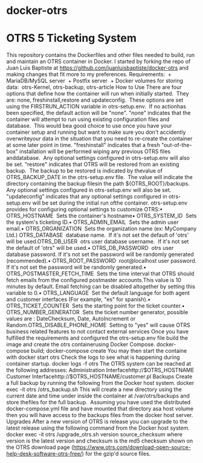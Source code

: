 # docker-otrs
# OTRS 5 Ticketing System
This repository contains the Dockerfiles and other files needed to build, run and maintain an OTRS container in Docker.  I started by forking the repo of Juan Luis Baptiste at https://github.com/juanluisbaptiste/docker-otrs and making changes that fit more to my preferences.
Requirements:  + MariaDB/MySQL server  + Postfix server  + Docker volumes for storing data:  otrs-Kernel, otrs-backup, otrs-article
How to Use
There are four options that define how the container will run when initially started.  They are: none, freshinstall,restore and updateconfig.  These options are set using the FIRSTRUN_ACTION variable in otrs-setup.env.  If no actionhas been specified, the default action will be "none".
"none" indicates that the container will attempt to run using existing configuration files and database.  This would bea good choice to use once you have your container setup and running but want to make sure you don't accidently overwriteyour data in the situation that you need to re-create the container at some later point in time.
"freshinstall" indicates that a fresh "out-of-the-box" installation will be performed wiping any previous OTRS files anddatabase.  Any optional settings configured in otrs-setup.env will also be set.
"restore" indicates that OTRS will be restored from an existing backup.  The backup to be restored is indicated by thevalue of OTRS_BACKUP_DATE in the otrs-setup.env file.  The value will indicate the directory containing the backup filesin the path ${OTRS_ROOT}/backups.  Any optional settings configured in otrs-setup.env will also be set.
"updateconfig" indicates that any optional settings configured in otrs-setup.env will be set during the initial run ofthe container.
otrs-setup.env provides for configuring optional settings to customize OTRS:• OTRS_HOSTNAME  Sets the container's hostname• OTRS_SYSTEM_ID  Sets the system's ticketing ID.• OTRS_ADMIN_EMAIL  Sets the admin user email.• OTRS_ORGANIZATION  Sets the organization name (ex: MyCompany Ltd.) OTRS_DATABASE  database name.  If it's not set the default of 'otrs' will be used.OTRS_DB_USER  otrs user database username.  If it's not set the default of 'otrs" will be used.• OTRS_DB_PASSWORD  otrs user database password. If it's not set the password will be randomly generated (recommended).• OTRS_ROOT_PASSWORD  root@localhost user password. If it's not set the password will be randomly generated.• OTRS_POSTMASTER_FETCH_TIME  Sets the time interval that OTRS should fetch emails from the configured postmaster accounts.This value is 10 minutes by default. Email fetching can be disabled altogether by setting this variable to 0.• OTRS_LANGUAGE  Set the default language for both agent and customer interfaces (For example, "es" for spanish).• OTRS_TICKET_COUNTER  Sets the starting point for the ticket counter.• OTRS_NUMBER_GENERATOR  Sets the ticket number generator, possible values are : DateChecksum, Date, AutoIncrement or Random.OTRS_DISABLE_PHONE_HOME  Setting to "yes" will cause OTRS business related features to not contact external services
Once you have fulfilled the requirements and configured the otrs-setup.env file build the image and create the otrs containerusing Docker Compose.
docker-compose build; docker-compose create
You may then start the containe with
docker start otrs
Check the logs to see what is happening during container startup.
docker logs -f otrs
The OTRS system can be reached at the following addresses:
Administration Interfacehttp://$OTRS_HOSTNAME
Customer Interfacehttp://$OTRS_HOSTNAME/customer.pl
Backups
Create a full backup by running the following from the Docker host system.
docker exec -it otrs /otrs_backup.sh
This will create a new directory using the current date and time under inside the container at /var/otrs/backups and store thefiles for the full backup.  Assuming you have used the distributed docker-compose.yml file and have mounted that directory asa host volume then you will have access to the backups files from the docker host server.
Upgrades
After a new version of OTRS is release you can upgrade to the latest release using the following command from the Docker host system.
docker exec -it otrs /upgrade_otrs.sh version source_checksum
where version is the latest version and checksum is the md5 checksum shown on the OTRS download page (https://www.otrs.com/download-open-source-help-desk-software-otrs-free/) for the gzip'd source files.
